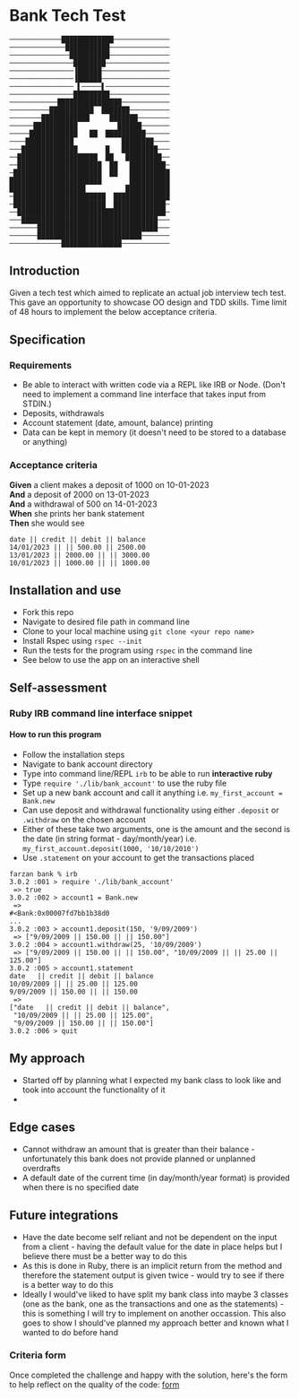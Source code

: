 # Bank Tech Test

```
─────────────█████████████──────────────
──────────────███████████───────────────
───────────────██████████───────────────
────────────────████████────────────────
────────────────▐██████─────────────────
────────────────▐██████─────────────────
──────────────── ▌─────▌────────────────
────────────────█████████───────────────
────────────████████████████────────────
──────────███████████  ███████──────────
────────████████████     ███████────────
──────███████████          ██████───────
─────████████████   ██  ██████████──────
────████████████            ████████────
───██████████████       █   █████████───
──████████████████████  ██   █████████──
──█████████████████████  ██   █████████─
─██████████████████████  ██   ██████████
███████████████████████       ██████████
███████████████████          ███████████
─███████████████████████  ██████████████
─███████████████████████  █████████████─
──█████████████████████████████████████─
───██████████████████████████████████───
───────██████████████████████████████───
───────██████████████████████████───────
─────────────███████████████────────────
```

## Introduction
Given a tech test which aimed to replicate an actual job interview tech test. This gave an opportunity to showcase OO design and TDD skills. Time limit of 48 hours to implement the below acceptance criteria. 

## Specification

### Requirements

* Be able to interact with written code via a REPL like IRB or Node.  (Don't need to implement a command line interface that takes input from STDIN.)
* Deposits, withdrawals
* Account statement (date, amount, balance) printing
* Data can be kept in memory (it doesn't need to be stored to a database or anything)

### Acceptance criteria

**Given** a client makes a deposit of 1000 on 10-01-2023  
**And** a deposit of 2000 on 13-01-2023  
**And** a withdrawal of 500 on 14-01-2023  
**When** she prints her bank statement  
**Then** she would see

```
date || credit || debit || balance
14/01/2023 || || 500.00 || 2500.00
13/01/2023 || 2000.00 || || 3000.00
10/01/2023 || 1000.00 || || 1000.00
```

## Installation and use
* Fork this repo
* Navigate to desired file path in command line
* Clone to your local machine using `git clone <your repo name>`
* Install Rspec using `rspec --init`
* Run the tests for the program using `rspec` in the command line
* See below to use the app on an interactive shell

## Self-assessment

### Ruby IRB command line interface snippet 

#### How to run this program
* Follow the installation steps
* Navigate to bank account directory
* Type into command line/REPL `irb` to be able to run **interactive ruby**
* Type `require './lib/bank_account'` to use the ruby file
* Set up a new bank account and call it anything i.e. `my_first_account = Bank.new`
* Can use deposit and withdrawal functionality using either `.deposit` or `.withdraw` on the chosen account
* Either of these take two arguments, one is the amount and the second is the date (in string format - day/month/year) i.e. `my_first_account.deposit(1000, '10/10/2010')`
* Use `.statement` on your account to get the transactions placed

```
farzan bank % irb
3.0.2 :001 > require './lib/bank_account'
 => true 
3.0.2 :002 > account1 = Bank.new
 => 
#<Bank:0x00007fd7bb1b38d0
... 
3.0.2 :003 > account1.deposit(150, '9/09/2009')
 => ["9/09/2009 || 150.00 || || 150.00"] 
3.0.2 :004 > account1.withdraw(25, '10/09/2009')
 => ["9/09/2009 || 150.00 || || 150.00", "10/09/2009 || || 25.00 || 125.00"] 
3.0.2 :005 > account1.statement
date   || credit || debit || balance
10/09/2009 || || 25.00 || 125.00
9/09/2009 || 150.00 || || 150.00
 => 
["date   || credit || debit || balance",
 "10/09/2009 || || 25.00 || 125.00",
 "9/09/2009 || 150.00 || || 150.00"] 
3.0.2 :006 > quit
```
## My approach
* Started off by planning what I expected my bank class to look like and took into account the functionality of it
* 

## Edge cases
* Cannot withdraw an amount that is greater than their balance - unfortunately this bank does not provide planned or unplanned overdrafts
* A default date of the current time (in day/month/year format) is provided when there is no specified date

## Future integrations
* Have the date become self reliant and not be dependent on the input from a client - having the default value for the date in place helps but I believe there must be a better way to do this
* As this is done in Ruby, there is an implicit return from the method and therefore the statement output is given twice - would try to see if there is a better way to do this
* Ideally I would've liked to have split my bank class into maybe 3 classes (one as the bank, one as the transactions and one as the statements) - this is something I will try to implement on another occassion. This also goes to show I should've planned my approach better and known what I wanted to do before hand

### Criteria form
Once completed the challenge and happy with the solution, here's the form to help reflect on the quality of the code: [form](https://docs.google.com/forms/d/1Q-NnqVObbGLDHxlvbUfeAC7yBCf3eCjTmz6GOqC9Aeo/edit)
